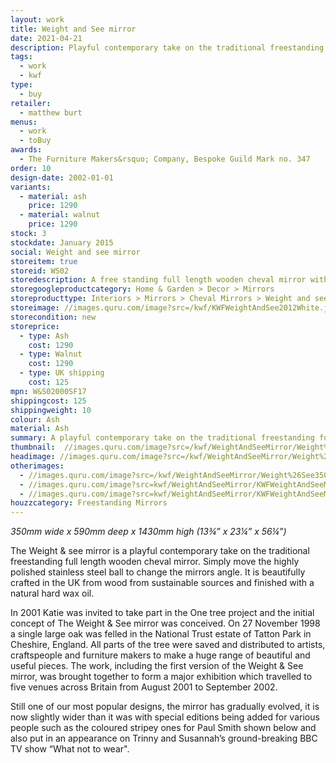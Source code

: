 ```yaml
---
layout: work
title: Weight and See mirror
date: 2021-04-21
description: Playful contemporary take on the traditional freestanding full length wooden cheval mirror. Moving a highly polished stainless steel ball to change the mirrors angle to show you at full height. 
tags:
  - work
  - kwf
type:
  - buy
retailer:
  - matthew burt
menus:
  - work
  - toBuy
awards:
  - The Furniture Makers&rsquo; Company, Bespoke Guild Mark no. 347
order: 10
design-date: 2002-01-01
variants:
  - material: ash
    price: 1290
  - material: walnut
    price: 1290
stock: 3
stockdate: January 2015
social: Weight and see mirror
storeitem: true
storeid: WS02
storedescription: A free standing full length wooden cheval mirror with a polished stainless steel ball that is used to adjust the angle
storegoogleproductcategory: Home & Garden > Decor > Mirrors
storeproducttype: Interiors > Mirrors > Cheval Mirrors > Weight and see
storeimage: //images.quru.com/image?src=/kwf/KWFWeightAndSee2012White.jpg&height=350&left=0.2267&top=0.0333&right=0.853&bottom=0.967&strip=1
storecondition: new
storeprice:
  - type: Ash
    cost: 1290
  - type: Walnut
    cost: 1290
  - type: UK shipping
    cost: 125
mpn: W&S02000SF17
shippingcost: 125
shippingweight: 10
colour: Ash
material: Ash
summary: A playful contemporary take on the traditional freestanding full length wooden cheval mirror.
thumbnail:  //images.quru.com/image?src=/kwf/WeightAndSeeMirror/Weight%26See350/KWF%20Weight%20%26%20see%202019%20walnut%20front%2034.jpg&height=175&width=175&strip=1
headimage: //images.quru.com/image?src=/kwf/WeightAndSeeMirror/Weight%26See350/KWF%20Weight%20and%20See%20Pair.jpg&top=0.04688&bottom=0.94688
otherimages:
  - //images.quru.com/image?src=/kwf/WeightAndSeeMirror/Weight%26See350/KWF%20Weight%20%26%20see%202019%20ash%20back%20walnut%20front%20pair.jpg&top=0.075&bottom=0.97188&fill=auto&strip=1
  - //images.quru.com/image?src=kwf/WeightAndSeeMirror/KWFWeightAndSeeMirrorThreeAshBlueRed.jpg&fill=auto&strip=1
  - //images.quru.com/image?src=kwf/WeightAndSeeMirror/KWFWeightAndSeeMirrorBackAndFrontTwiceBueAndRed.jpg&fill=auto&strip=1
houzzcategory: Freestanding Mirrors
---
```

*350mm wide x 590mm deep x 1430mm high*
*(13&frac34;&rdquo; x 23&frac14;&rdquo; x 56&frac14;&rdquo;)*

The Weight & see mirror is a playful contemporary take on the traditional freestanding full length wooden cheval mirror. Simply move the highly polished stainless steel ball to change the mirrors angle. It is beautifully crafted in the UK from wood from sustainable sources and finished with a natural hard wax oil. 

In 2001 Katie was invited to take part in the One tree project and the initial concept of The Weight & See mirror was conceived. On 27 November 1998 a single large oak was felled in the National Trust estate of Tatton Park in Cheshire, England. All parts of the tree were saved and distributed to artists, craftspeople and furniture makers to make a huge range of beautiful and useful pieces. The work, including the first version of the Weight & See mirror, was brought together to form a major exhibition <!--(https://www.abebooks.co.uk/servlet/BookDetailsPL?bi=30497439452&searchurl=kn%3D1858941334%26sortby%3D17&cm_sp=snippet-_-srp1-_-title1 "Exhibition catalogue via ABE Books"),--> which travelled to five venues across Britain from August 2001 to September 2002.

Still one of our most popular designs, the mirror has gradually evolved, it is now slightly wider than it was with special editions being added for various people such as the coloured stripey ones for Paul Smith shown below and also put in an appearance on Trinny and Susannah&rsquo;s ground-breaking BBC TV show “What not to wear".
